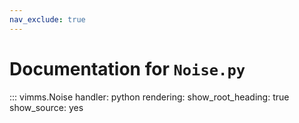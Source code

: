 ```yaml
---
nav_exclude: true
---
```

# Documentation for `Noise.py`

::: vimms.Noise
    handler: python
    rendering:
      show_root_heading: true
      show_source: yes